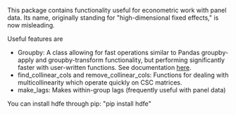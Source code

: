 This package contains functionality useful for econometric work with panel data.
Its name, originally standing for "high-dimensional fixed effects," is now misleading.

Useful features are
* Groupby: A class allowing for fast operations similar to Pandas groupby-apply and groupby-transform 
functionality, but performing significantly faster with user-written functions. See 
documentation [here](http://esantorella.com/2016/06/16/groupby/).
* find_collinear_cols and remove_collinear_cols: Functions
for dealing with multicollinearity which operate quickly on CSC matrices.
* make_lags: Makes within-group lags (frequently useful with panel data)

You can install hdfe through pip: "pip install hdfe"

